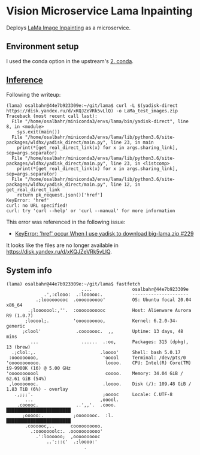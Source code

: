 # Vision Microservice Lama Inpainting
Deploys [LaMa Image Inpainting](https://github.com/advimman/lama) as a microservice.

## Environment setup
I used the conda option in the upstream's [2. conda](https://github.com/advimman/lama#environment-setup).

## [Inference](https://github.com/advimman/lama#inference-)

Following the writeup:
```console
(lama) osalbahr@44e7b923309e:~/git/lama$ curl -L $(yadisk-direct https://disk.yandex.ru/d/xKQJZeVRk5vLlQ) -o LaMa_test_images.zip
Traceback (most recent call last):
  File "/home/osalbahr/miniconda3/envs/lama/bin/yadisk-direct", line 8, in <module>
    sys.exit(main())
  File "/home/osalbahr/miniconda3/envs/lama/lib/python3.6/site-packages/wldhx/yadisk_direct/main.py", line 23, in main
    print(*[get_real_direct_link(x) for x in args.sharing_link], sep=args.separator)
  File "/home/osalbahr/miniconda3/envs/lama/lib/python3.6/site-packages/wldhx/yadisk_direct/main.py", line 23, in <listcomp>
    print(*[get_real_direct_link(x) for x in args.sharing_link], sep=args.separator)
  File "/home/osalbahr/miniconda3/envs/lama/lib/python3.6/site-packages/wldhx/yadisk_direct/main.py", line 12, in get_real_direct_link
    return pk_request.json()['href']
KeyError: 'href'
curl: no URL specified!
curl: try 'curl --help' or 'curl --manual' for more information
```

This error was referenced in the following issue:

- [KeyError: 'href' occur When I use yadisk to download big-lama.zip #229](https://github.com/advimman/lama/issues/229)

It looks like the files are no longer available in https://disk.yandex.ru/d/xKQJZeVRk5vLlQ.

## System info
```console
(lama) osalbahr@44e7b923309e:~/git/lama$ fastfetch
                            ....               osalbahr@44e7b923309e
              .',:clooo:  .:looooo:.           ---------------------
           .;looooooooc  .oooooooooo'          OS: Ubuntu focal 20.04 x86_64
        .;looooool:,''.  :ooooooooooc          Host: Alienware Aurora R9 (1.0.7)
       ;looool;.         'oooooooooo,          Kernel: 6.2.0-34-generic
      ;clool'             .cooooooc.  ,,       Uptime: 13 days, 48 mins
         ...                ......  .:oo,      Packages: 315 (dpkg), 13 (brew)
  .;clol:,.                        .loooo'     Shell: bash 5.0.17
 :ooooooooo,                        'ooool     Terminal: /dev/pts/0
'ooooooooooo.                        loooo.    CPU: Intel(R) Core(TM) i9-9900K (16) @ 5.00 GHz
'ooooooooool                         coooo.    Memory: 34.04 GiB / 62.61 GiB (54%)
 ,loooooooc.                        .loooo.    Disk (/): 109.48 GiB / 1.83 TiB (6%) - overlay
   .,;;;'.                          ;ooooc     Locale: C.UTF-8
       ...                         ,ooool.    
    .cooooc.              ..',,'.  .cooo.      ████████████████████████
      ;ooooo:.           ;oooooooc.  :l.       ████████████████████████
       .coooooc,..      coooooooooo.    
         .:ooooooolc:. .ooooooooooo'    
           .':loooooo;  ,oooooooooc    
               ..';::c'  .;loooo:'    
                             .
```

